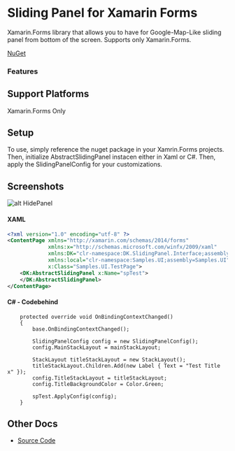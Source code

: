 ﻿# Sliding Panel for Xamarin Forms

Xamarin.Forms library that allows you to have for Google-Map-Like sliding panel from bottom of the screen.
Supports only Xamarin.Forms.

[NuGet](https://www.nuget.org/packages/DK.SlidingPanel/)

### Features

## Support Platforms
Xamarin.Forms Only

## Setup
To use, simply reference the nuget package in your Xamrin.Forms projects.
Then, initialize AbstractSlidingPanel instacen either in Xaml or C#.
Then, apply the SlidingPanelConfig for your customizations.

## Screenshots
![alt HidePanel](https://github.com/dw2kim/slidingpanel/tree/master/screenshots/HidePanel.PNG)

#### XAML 
```xml
<?xml version="1.0" encoding="utf-8" ?>
<ContentPage xmlns="http://xamarin.com/schemas/2014/forms"
             xmlns:x="http://schemas.microsoft.com/winfx/2009/xaml"
             xmlns:DK="clr-namespace:DK.SlidingPanel.Interface;assembly=DK.SlidingPanel.Interface"
             xmlns:local="clr-namespace:Samples.UI;assembly=Samples.UI"
             x:Class="Samples.UI.TestPage">
    <DK:AbstractSlidingPanel x:Name="spTest">
    </DK:AbstractSlidingPanel>
</ContentPage>
```

#### C# - Codebehind 
        protected override void OnBindingContextChanged()
        {
            base.OnBindingContextChanged();

            SlidingPanelConfig config = new SlidingPanelConfig();
            config.MainStackLayout = mainStackLayout;

            StackLayout titleStackLayout = new StackLayout();
            titleStackLayout.Children.Add(new Label { Text = "Test Title x" });
            config.TitleStackLayout = titleStackLayout;
            config.TitleBackgroundColor = Color.Green;

            spTest.ApplyConfig(config);
        }


## Other Docs
* [Source Code](https://github.com/dw2kim/slidingpanel/tree/master/src/Samples/Samples)
